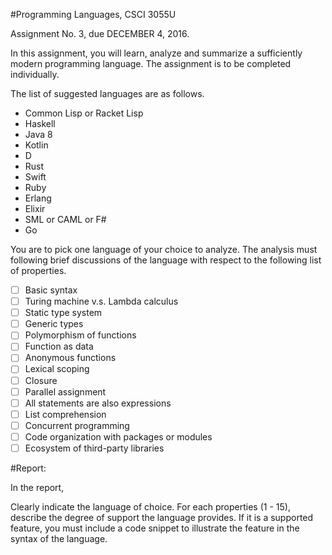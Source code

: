 #Programming Languages, CSCI 3055U

Assignment No. 3, due DECEMBER 4, 2016.

In this assignment, you will learn, analyze and summarize a sufficiently modern programming language.  The assignment is to be completed individually.

The list of suggested languages are as follows.

- Common Lisp or Racket Lisp
- Haskell
- Java 8
- Kotlin
- D
- Rust
- Swift
- Ruby
- Erlang
- Elixir
- SML or CAML or F#
- Go

You are to pick one language of your choice to analyze.  The analysis must following brief discussions of the language with respect to the following list of properties.

- [ ] Basic syntax
- [ ] Turing machine v.s. Lambda calculus
- [ ] Static type system
- [ ] Generic types
- [ ] Polymorphism of functions
- [ ] Function as data
- [ ] Anonymous functions
- [ ] Lexical scoping
- [ ] Closure
- [ ] Parallel assignment
- [ ] All statements are also expressions
- [ ] List comprehension
- [ ] Concurrent programming
- [ ] Code organization with packages or modules
- [ ] Ecosystem of third-party libraries

#Report:

In the report,

Clearly indicate the language of choice.
For each properties (1 - 15), describe the degree of support the language provides.  If it is a supported feature, you must include a code snippet to illustrate the feature in the syntax of the language.
